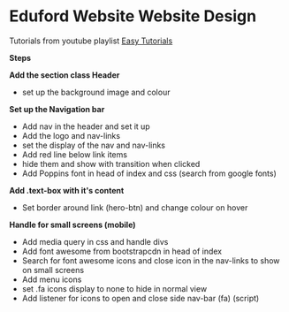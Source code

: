 # Eduford Website Website Design

Tutorials from youtube playlist [Easy Tutorials](https://www.youtube.com/watch?v=oYRda7UtuhA&list=PLjwm_8O3suyP5kGKmwS_DM0Hs1j7fshi5%5D)

**Steps**

**Add the section class Header**

- set up the background image and colour

**Set up the Navigation bar**

- Add nav in the header and set it up
- Add the logo and nav-links
- set the display of the nav and nav-links
- Add red line below link items
- hide them and show with transition when clicked
- Add Poppins font in head of index and css (search from google fonts)

**Add .text-box with it's content**

- Set border around link (hero-btn) and change colour on hover

**Handle for small screens (mobile)**

- Add media query in css and handle divs
- Add font awesome from bootstrapcdn in head of index
- Search for font awesome icons and close icon in the nav-links to show on small screens
- Add menu icons
- set .fa icons display to none to hide in normal view
- Add listener for icons to open and close side nav-bar (fa) (script)
